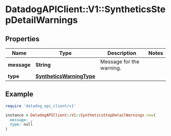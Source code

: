 # DatadogAPIClient::V1::SyntheticsStepDetailWarnings

## Properties

| Name | Type | Description | Notes |
| ---- | ---- | ----------- | ----- |
| **message** | **String** | Message for the warning. |  |
| **type** | [**SyntheticsWarningType**](SyntheticsWarningType.md) |  |  |

## Example

```ruby
require 'datadog_api_client/v1'

instance = DatadogAPIClient::V1::SyntheticsStepDetailWarnings.new(
  message: ,
  type: null
)
```

